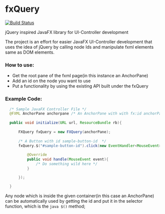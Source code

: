 fxQuery
=======
[![Build Status](https://travis-ci.org/Innovatus/fxQuery.svg?branch=development)](https://travis-ci.org/Innovatus/fxQuery)

jQuery inspired JavaFX library for UI-Controller development


The project is an effort for easier JavaFX UI-Controller development 
that uses the idea of jQuery by calling node Ids and manipulate fxml 
elements same as DOM elements.

### How to use:
- Get the root pane of the fxml page(in this instance an AnchorPane)
- Add an id on the node you want to use
- Put a functionality by using the existing API built under the fxQuery


### Example Code:

```java
  /* Sample JavaFX Controller File */
  @FXML AnchorPane anchorpane /* An AnchorPane with with fx:id anchorPane */
  
  public void initialize(URL url, ResourceBundle rb){
    
      FXQuery fxQuery = new FXQuery(anchorPane);
      
      /* A Button with id sample-button-id  */
      fxQuery.$("#sample-button-id").click(new EventHandler<MouseEvent>(){
      
          @Override
          public void handle(MouseEvent event){
              /* Do something wild here */
          }

      });  

  }
```

Any node which is inside the given container(in this case an AnchorPane) 
can be automatically used by getting the id and put it in the selector 
function, which is the ```java $()``` method;

